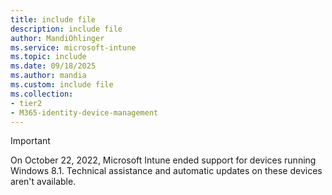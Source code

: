 ```yaml
---
title: include file
description: include file
author: MandiOhlinger
ms.service: microsoft-intune
ms.topic: include
ms.date: 09/18/2025
ms.author: mandia
ms.custom: include file
ms.collection:
- tier2
- M365-identity-device-management
---
```


<!-- 9.18.2025 (mandia): Updated for clarity; 2.28.2023 (mandia): Modified existing text so it states support is ended; 7.22.2024 (mandia): Freshness -->

> [!IMPORTANT]
> On October 22, 2022, Microsoft Intune ended support for devices running Windows 8.1. Technical assistance and automatic updates on these devices aren't available.

<!-- 9.8.2022 - mandia: The following was the original text of this include file. Replaced this text since Win10 Mobile and Windows Phone support ended in 2019.

> [!IMPORTANT]
> [Windows 10 Mobile](https://support.microsoft.com/help/4485197/windows-10-mobile-end-of-support-faq) and [Windows Phone 8.1](https://support.microsoft.com/help/4036480/windows-phone-8-1-end-of-support-faq) support has ended. Windows 10 Mobile and Windows Phone 8.1 enrollments will fail and related apps can no longer be added to Intune. These profile types are being removed from the Intune UI. Devices currently enrolled will stop syncing with the Intune service.
>
> Existing policies and profiles on these platforms are becoming read-only, and can't be changed. You can remove assignments, and then delete the policies and profiles.
> 
> If Windows Phone 8.1 or Windows 10 Mobile are being used, we recommend moving to Windows 10 devices. Windows 10 has built-in security and device features that have a first class integration with Microsoft Intune.

-->
